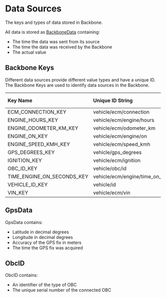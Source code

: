 # Data Sources

The keys and types of data stored in Backbone.

All data is stored as [BackboneData](BackboneResult.md) containing:
* The time the data was sent from its source
* The time the data was received by the Backbone
* The actual value

## Backbone Keys
Different data sources provide different value types and have a unique ID.
The Backbone Keys are used to identify data sources in the Backbone.

|Key Name                  |Unique ID String                  |Value Type         |
|:-------------------------|:---------------------------------|:------------------|
|ECM_CONNECTION_KEY        |vehicle/ecm/connection            |Boolean            |
|ENGINE_HOURS_KEY          |vehicle/ecm/engine/hours          |Double             |
|ENGINE_ODOMETER_KM_KEY    |vehicle/ecm/odometer_km           |Double             |
|ENGINE_ON_KEY             |vehicle/ecm/engine/on             |Boolean            |
|ENGINE_SPEED_KMH_KEY      |vehicle/ecm/speed_kmh             |Double             |
|GPS_DEGREES_KEY           |vehicle/gps_degrees               |GpsData            |
|IGNITION_KEY              |vehicle/ecm/ignition              |Boolean            |
|OBC_ID_KEY                |vehicle/obc/id                    |ObcID              |
|TIME_ENGINE_ON_SECONDS_KEY|vehicle/ecm/engine/time_on_seconds|Int                |
|VEHICLE_ID_KEY            |vehicle/id                        |String             |
|VIN_KEY                   |vehicle/ecm/vin                   |String             |

## GpsData
GpsData contains:

* Latitude in decimal degrees
* Longitude in decimal degrees
* Accuracy of the GPS fix in meters
* The time the GPS fix was acquired

## ObcID
ObcID contains:

* An identifier of the type of OBC
* The unique serial number of the connected OBC 